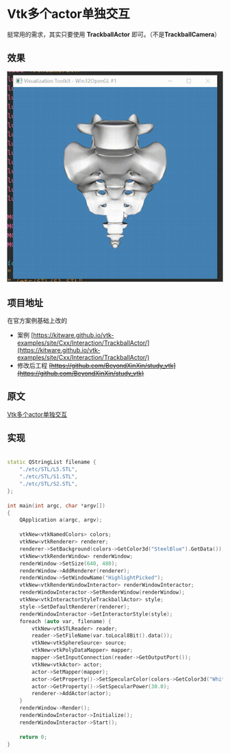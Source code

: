 # Vtk多个actor单独交互


挺常用的需求，其实只要使用 **TrackballActor** 即可。（不是**TrackballCamera**）

## 效果

![xxx](https://raw.githubusercontent.com/BeyondXinXin/BeyondXinXIn/main/PixX/xxx.2lubdj6cm2o0.gif)



## 项目地址

在官方案例基础上改的

* 案例 [https://kitware.github.io/vtk-examples/site/Cxx/Interaction/TrackballActor/](https://kitware.github.io/vtk-examples/site/Cxx/Interaction/TrackballActor/)
* 修改后工程 ~~[https://github.com/BeyondXinXin/study_vtk](https://github.com/BeyondXinXin/study_vtk)~~


## 原文


[Vtk多个actor单独交互](https://github.com/BeyondXinXin/Blog/blob/master/%E5%BC%80%E6%BA%90%E5%BA%93%E5%AD%A6%E4%B9%A0/Study%20VTK/%E4%BD%BF%E7%94%A8%E6%8A%80%E5%B7%A7/Vtk%E5%A4%9A%E4%B8%AAactor%E5%8D%95%E7%8B%AC%E4%BA%A4%E4%BA%92.md)


## 实现

```cpp

static QStringList filename {
    "./etc/STL/L5.STL",
    "./etc/STL/S1.STL",
    "./etc/STL/S2.STL",
};

int main(int argc, char *argv[])
{
    QApplication a(argc, argv);

    vtkNew<vtkNamedColors> colors;
    vtkNew<vtkRenderer> renderer;
    renderer->SetBackground(colors->GetColor3d("SteelBlue").GetData());
    vtkNew<vtkRenderWindow> renderWindow;
    renderWindow->SetSize(640, 480);
    renderWindow->AddRenderer(renderer);
    renderWindow->SetWindowName("HighlightPicked");
    vtkNew<vtkRenderWindowInteractor> renderWindowInteractor;
    renderWindowInteractor->SetRenderWindow(renderWindow);
    vtkNew<vtkInteractorStyleTrackballActor> style;
    style->SetDefaultRenderer(renderer);
    renderWindowInteractor->SetInteractorStyle(style);
    foreach (auto var, filename) {
        vtkNew<vtkSTLReader> reader;
        reader->SetFileName(var.toLocal8Bit().data());
        vtkNew<vtkSphereSource> source;
        vtkNew<vtkPolyDataMapper> mapper;
        mapper->SetInputConnection(reader->GetOutputPort());
        vtkNew<vtkActor> actor;
        actor->SetMapper(mapper);
        actor->GetProperty()->SetSpecularColor(colors->GetColor3d("White").GetData());
        actor->GetProperty()->SetSpecularPower(30.0);
        renderer->AddActor(actor);
    }
    renderWindow->Render();
    renderWindowInteractor->Initialize();
    renderWindowInteractor->Start();

    return 0;
}

```